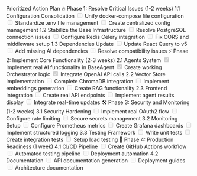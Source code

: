 Prioritized Action Plan
🔥 Phase 1: Resolve Critical Issues (1-2 weeks)
1.1 Configuration Consolidation
<input disabled="" type="checkbox"> Unify docker-compose file configuration
<input disabled="" type="checkbox"> Standardize .env file management
<input disabled="" type="checkbox"> Create centralized config management
1.2 Stabilize the Base Infrastructure
<input disabled="" type="checkbox"> Resolve PostgreSQL connection issues
<input disabled="" type="checkbox"> Configure Redis Celery integration
<input disabled="" type="checkbox"> Fix CORS and middleware setup
1.3 Dependencies Update
<input disabled="" type="checkbox"> Update React Query to v5
<input disabled="" type="checkbox"> Add missing AI dependencies
<input disabled="" type="checkbox"> Resolve compatibility issues
⚡ Phase 2: Implement Core Functionality (2-3 weeks)
2.1 Agents System
<input disabled="" type="checkbox" checked> Implement real AI functionality in BaseAgent
<input disabled="" type="checkbox" checked> Create working Orchestrator logic
<input disabled="" type="checkbox" checked> Integrate OpenAI API calls
2.2 Vector Store Implementation
<input disabled="" type="checkbox"> Complete ChromaDB integration
<input disabled="" type="checkbox"> Implement embeddings generation
<input disabled="" type="checkbox"> Create RAG functionality
2.3 Frontend Integration
<input disabled="" type="checkbox"> Create real API endpoints
<input disabled="" type="checkbox"> Implement agent results display
<input disabled="" type="checkbox"> Integrate real-time updates
🛠️ Phase 3: Security and Monitoring (1-2 weeks)
3.1 Security Hardening
<input disabled="" type="checkbox"> Implement real OAuth2 flow
<input disabled="" type="checkbox"> Configure rate limiting
<input disabled="" type="checkbox"> Secure secrets management
3.2 Monitoring Setup
<input disabled="" type="checkbox"> Configure Prometheus metrics
<input disabled="" type="checkbox"> Create Grafana dashboards
<input disabled="" type="checkbox"> Implement structured logging
3.3 Testing Framework
<input disabled="" type="checkbox"> Write unit tests
<input disabled="" type="checkbox"> Create integration tests
<input disabled="" type="checkbox"> Setup load testing
🚀 Phase 4: Production Readiness (1 week)
4.1 CI/CD Pipeline
<input disabled="" type="checkbox"> Create GitHub Actions workflow
<input disabled="" type="checkbox"> Automated testing pipeline
<input disabled="" type="checkbox"> Deployment automation
4.2 Documentation
<input disabled="" type="checkbox"> API documentation generation
<input disabled="" type="checkbox"> Deployment guides
<input disabled="" type="checkbox"> Architecture documentation